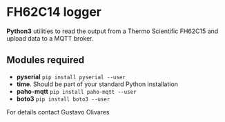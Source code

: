 # FH62C14 logger
**Python3** utilities to read the output from a Thermo Scientific FH62C15 and upload data to a MQTT broker.
## Modules required
* **pyserial** `pip install pyserial --user`
* **time**. Should be part of your standard Python installation
* **paho-mqtt** `pip install paho-mqtt --user`
* **boto3** `pip install boto3 --user`

For details contact Gustavo Olivares
